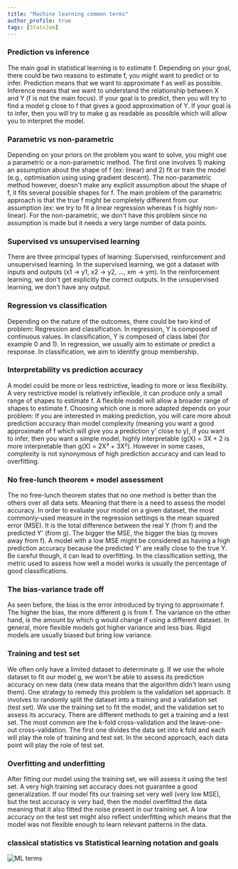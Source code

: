 ```yaml
---
title: "Machine learning common terms"
author_profile: true
tags: [StatsJam]
---
```


### Prediction vs inference
The main goal in statistical learning is to estimate f. Depending on your goal, there could be two reasons to estimate f, you might want to predict or to infer. Prediction means that we want to approximate f as well as possible. Inference means that we want to understand the relationship between X and Y (f is not the main focus). If your goal is to predict, then you will try to find a model g close to f that gives a good approximation of Y. If your goal is to infer, then you will try to make g as readable as possible which will allow you to interpret the model. 

### Parametric vs non-parametric 
Depending on your priors on the problem you want to solve, you might use a parametric or a non-parametric method. The first one involves 1) making an assumption about the shape of f (ex: linear) and 2) fit or train the model (e.g., optimisation using using gradient descent). The non-parametric method however, doesn't make any explicit assumption about the shape of f, it fits several possible shapes for f. The main problem of the parametric approach is that the true f might be completely different from our assumption (ex: we try to fit a linear regression whereas f is highly non-linear). For the non-parametric, we don't have this problem since no assumption is made but it needs a very large number of data points.

### Supervised vs unsupervised learning
There are three principal types of learning:
Supervised, reinforcement and unsupervised learning. In the supervised learning, we got a dataset with inputs and outputs (x1 -> y1, x2 -> y2, ..., xm -> ym). In the reinforcement learning, we don't get explicitly the correct outputs. In the unsupervised learning, we don't have any output.

### Regression vs classification 
Depending on the nature of the outcomes, there could be two kind of problem: Regression and classification. In regression, Y is composed of continuous values. In classification, Y is composed of class label (for example 0 and 1). In regression, we usually aim to estimate or predict a response. In classification, we aim to identify group membership.
 
### Interpretability vs prediction accuracy
A model could be more or less restrictive, leading to more or less flexibility. A very restrictive model is relatively inflexible, it can produce only a small range of shapes to estimate f. A flexible model will allow a broader range of shapes to estimate f. Choosing which one is more adapted depends on your problem: If you are interested in making prediction, you will care more about prediction accuracy than model complexity (meaning you want a good approximate of f which will give you a prediction y' close to y), if you want to infer, then you want a simple model, highly interpretable (g(X) = 3X + 2 is more interpretable than g(X) = 2X³ + 3X²). However in some cases, complexity is not synonymous of high prediction accuracy and can lead to overfitting.
 
### No free-lunch theorem + model assessment
The no free-lunch theorem states that no one method is better than the others over all data sets. Meaning that there is a need to assess the model accuracy. In order to evaluate your model on a given dataset, the most commonly-used measure in the regression settings is the mean squared error (MSE). It is the total difference between the real Y (from f) and the predicted Y' (from g). The bigger the MSE, the bigger the bias (g moves away from f). A model with a low MSE might be considered as having a high prediction accuracy because the predicted Y' are really close to the true Y. Be careful though, it can lead to overfitting. In the classification setting, the metric used to assess how well a model works is usually the percentage of good classifications.

### The bias-variance trade off
As seen before, the bias is the error introduced by trying to approximate f. The higher the bias, the more different g is from f. The variance on the other hand, is the amount by which g would change if using a different dataset. In general, more flexible models got higher variance and less bias. Rigid models are usually biased but bring low variance. 

### Training and test set
We often only have a limited dataset to determinate g. If we use the whole dataset to fit our model g, we won't be able to assess its prediction accuracy on new data (new data means that the algorithm didn't learn using them). One strategy to remedy this problem is the validation set approach. It involves to randomly split the dataset into a training and a validation set (test set). We use the training set to fit the model, and the validation set to assess its accuracy. There are different methods to get a training and a test set. The most common are the k-fold cross-validation and the leave-one-out cross-validation. The first one divides the data set into k fold and each will play the role of training and test set. In the second approach, each data point will play the role of test set. 

### Overfitting and underfitting
After fitting our model using the training set, we will assess it using the test set. A very high training set accuracy does not guarantee a good generalization. If our model fits our training set very well (very low MSE), but the test accuracy is very bad, then the model overfitted the data meaning that it also fitted the noise present in our training set. A low accuracy on the test set might also reflect underfitting which means that the model was not flexible enough to learn relevant patterns in the data.
 
### classical statistics vs Statistical learning notation and goals
 <img src="{{ site.url }}{{ site.baseurl }}/images/MLterms.png" alt="ML terms">
